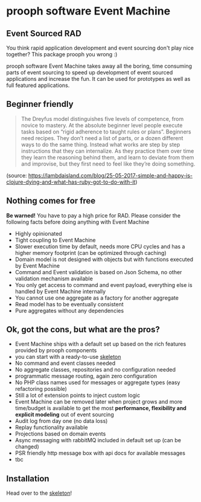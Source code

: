 # prooph software Event Machine

## Event Sourced RAD

You think rapid application development and event sourcing don't play nice together? This package 
prooph you wrong :)

prooph software Event Machine takes away all the boring, time consuming parts of event sourcing to speed up
development of event sourced applications and increase the fun. It can be used for prototypes as well as full featured applications.

## Beginner friendly

> The Dreyfus model distinguishes five levels of competence, from novice to mastery. At the absolute beginner level people execute tasks based on “rigid adherence to taught rules or plans”. Beginners need recipes. They don’t need a list of parts, or a dozen different ways to do the same thing. Instead what works are step by step instructions that they can internalize. As they practice them over time they learn the reasoning behind them, and learn to deviate from them and improvise, but they first need to feel like they’re doing something.

(source: https://lambdaisland.com/blog/25-05-2017-simple-and-happy-is-clojure-dying-and-what-has-ruby-got-to-do-with-it)


## Nothing comes for free

**Be warned!** You have to pay a high price for RAD. Please consider the following facts before doing anything with Event Machine

- Highly opinionated
- Tight coupling to Event Machine
- Slower execution time by default, needs more CPU cycles and has a higher memory footprint (can be optimized through caching)
- Domain model is not designed with objects but with functions executed by Event Machine
- Command and Event validation is based on Json Schema, no other validation mechanism available
- You only get access to command and event payload, everything else is handled by Event Machine internally
- You cannot use one aggregate as a factory for another aggregate
- Read model has to be eventually consistent
- Pure aggregates without any dependencies

## Ok, got the cons, but what are the pros?

- Event Machine ships with a default set up based on the rich features provided by prooph components
- you can start with a ready-to-use [skeleton](https://github.com/proophsoftware/event-machine-skeleton) 
- No command and event classes needed
- No aggregate classes, repositories and no configuration needed
- programmatic message routing, again zero configuration
- No PHP class names used for messages or aggregate types (easy refactoring possible)
- Still a lot of extension points to inject custom logic
- Event Machine can be removed later when project grows and more time/budget is available to get the most **performance, flexibility and explicit modeling** out of event sourcing
- Audit log from day one (no data loss)
- Replay functionality available 
- Projections based on domain events
- Async messaging with rabbitMQ included in default set up (can be changed)
- PSR friendly http message box with api docs for available messages
- tbc

## Installation

Head over to the [skeleton](https://github.com/proophsoftware/event-machine-skeleton)!
